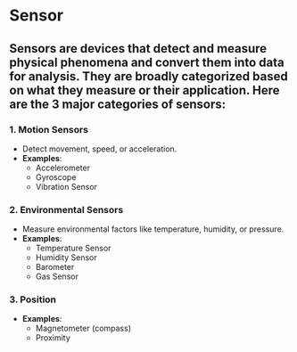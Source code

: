 # Sensor 
Sensors are devices that detect and measure physical phenomena and convert them into data for analysis. They are broadly categorized based on what they measure or their application. Here are the 
**3 major categories of sensors**:
---

### 1. **Motion Sensors**  
   - Detect movement, speed, or acceleration.  
   - **Examples**:  
     - Accelerometer  
     - Gyroscope  
     - Vibration Sensor  

### 2. **Environmental Sensors**  
   - Measure environmental factors like temperature, humidity, or pressure.  
   - **Examples**:  
     - Temperature Sensor  
     - Humidity Sensor  
     - Barometer  
     - Gas Sensor 

### 3. **Position**    
   - **Examples**:  
     - Magnetometer (compass)  
     - Proximity 


